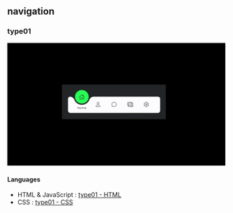 
## navigation

### type01

<img src="./gif/navigation-type01.gif" width="500">

#### Languages

- HTML & JavaScript : [type01 - HTML](./type01/index.html)
- CSS  : [type01 - CSS](./type01/style.css)

<br>

